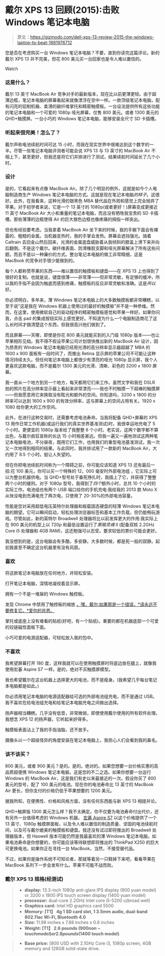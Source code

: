 # 戴尔 XPS 13 回顾(2015):击败 Windows 笔记本电脑

> 原文：<https://gizmodo.com/dell-xps-13-review-2015-the-windows-laptop-to-beat-1681976712>

您是否在考虑购买一台 Windows 笔记本电脑？不要，直到你读完这篇评论。新的戴尔 XPS 13 并不完美，但花 800 美元买一台回家也是令人难以置信的。

Watch

### 这是什么？

戴尔 13 英寸 MacBook Air 竞争对手的最新版本，现在比以前更薄更轻。由于超薄边框，笔记本电脑的屏幕看起来就像漂浮在空中一样。一款顶级笔记本电脑，配有闪亮的铝制机箱、柔滑的碳纤维掌托和精密触摸板。一台设法提供所有这些功能的笔记本电脑和一个可爱的 1080p 哑光屏幕，仅售 800 美元。或者 1300 美元的 QHD+触摸屏。一台小巧的 Windows 笔记本电脑，能够安装全尺寸 SD 卡插槽。

### 听起来很完美！怎么了？

戴尔声称电池续航时间可达 15 小时，而我在现实世界中很难达到这个数字的一半。尽管一些笔记本电脑评测者可能会说 XPS 13 与 13 英寸的 MacBook Air 不相上下，甚至更好，但我还是将它们并排进行了测试，结果续航时间延长了几个小时。

### 设计

是的，它看起来有点像 MacBook Air。除了几个明显的例外，这就是如今个人电脑制造商生产 Windows 笔记本电脑的方式。这就是现在笔记本电脑*的样子*。这很好。此外，在我看来，这种光滑的银黑色 MBA 替代品在外观和感觉上完全抛弃了苹果。对于初学者来说，它是一个 13 英寸的 1080p(或者更好！)屏幕变成更接近 11 英寸 MacBook Air 大小和重量的笔记本电脑，而且没有牺牲我宝贵的 SD 卡插槽。那些薄薄的边框使得 Air 的巨大银色边框也像疼痛的拇指一样突出。

但也有经验要考虑。当我拿着 MacBook Air 坐下来的时候，我的手腕下面会有裸露的、粗糙的金属。当机器变热时，我的手掌会发热。屏幕会遮挡强光。骑着 Caltrain 去旧金山然后回来，光滑的金属底盘威胁着从我倾斜的膝盖上滑下来并向后翻倒。不是这个戴尔。碳纤维表面、防滑橡胶支脚和哑光屏幕解决了所有这些问题。而且不是以一种廉价的方式。整台笔记本电脑的做工非常精细，这是 MacBook 的竞争对手很少能做到的。

每个人都称赞苹果的东西——难以置信的触摸板和键盘——在 XPS 13 上也得到了很好的复制。也就是说，键盘很薄——非常薄——但非常灵敏，有足够的缓冲，所以我的手指不会因为触底而感到疼痛，触摸板的反应非常灵敏和准确。这是*所以*好。

你必须明白，多年来，薄 Windows 笔记本电脑上的大多数触摸板都非常糟糕，以至于说“这是我在 Windows 机器上使用过的最好的触摸板”并不是一种恭维。然而，在这里，使用微软自己的驱动程序的精密触摸板感觉和苹果一样好。如果你问我，点击 pad 的集成按钮实际上感觉更好。不知道为什么一个电脑制造商花了这么长时间才搞清楚这个东西，但我很高兴他们做到了。

而且屏幕——天哪，即使是你花 800 美元就能买到的入门级 1080p 版本——也让苹果相形见绌。我不得不假设苹果公司计划很快推出新的 MacBook Air 设计，因为昂贵的 Windows 笔记本电脑已经用光滑的高分辨率显示器超越了 MBA 的 1600 x 900 面板有一段时间了，而推出 Retina 显示屏的苹果公司不可能让这种情况持续太久。但任何笔记本电脑上都很少有漂亮的哑光 1080p 显示屏，我个人更喜欢这款电脑，而不是戴尔 1300 美元的光滑、清晰、彩色的 3200 x 1800 屏幕。

我一直从一个地方到另一个地方，每天都用它们来工作。虽然文字和我在 DSLR 拍的照片在高分辨率显示器上看起来非常漂亮——我也不时触摸一下超棒的触摸屏——但我愿意用它来换取没有眩光和额外的空间。你知道吗，3200 x 1800 的分辨率可以达到 1600 x 900 的有效分辨率，这与屏幕上的空间占用有关。1920 x 1080 给你更大的工作空间。

此外，在进行这种交易时，还需要考虑电池寿命。当我将配备 QHD+屏幕的 XPS 13 用作日常工作机器(或运行我们的真实世界基准测试)时，我很幸运地充电了 5 个小时。更便宜的 1080p 版本给了我整整 6 个小时。老实说，这两个数字都不算出色，与戴尔疯狂宣称的长达 15 小时相差甚远。但我一遍又一遍地测试这两种笔记本电脑电池，不分昼夜，既用它们工作，也用我们的重型电池基准测试，我一次又一次地得到相同的结果。与此同时，我并排试用了一款新的 MacBook Air，大约用了 8.5 个小时。挺让人失望的。

但在你把电池续航时间称为一个障碍之前，你可能应该知道 XPS 13 还有最后一招:花 100 美元，你可以买一个特殊的 12，000 毫安时外部电池组 ，它实际上可以为整台机器供电。当 QHD+型号处于垂死挣扎时，我插上了它，并获得了整整两个小时的缓刑。对于 1080p 型号，我得到了*四个*额外小时，总共 10 个小时的实际工作。电池组也有两个 USB 端口给你的手机充电:我给我的 2013 款 Moto X 从快没电到充满电充了两次电，只使用了 20-30%的外部电池容量。

性能是您对采用超低电压英特尔处理器和板载固态硬盘的轻薄 Windows 笔记本电脑的期望。它可以瞬间启动，轻松处理浏览器标签和基本工作负载，但仍能畅玩游戏。尽管如此，新的英特尔 Broadwell 处理器将比以前发挥更大的作用:我实际上在 900 美元的机型上以 720p 和最低设置运行了*黑暗灵魂 II* (配备双核 2.2GHz Core i5 处理器和 4GB RAM)，这还勉强可以忍受。要求较低的票价可能会更好。

我没想到的是，这台电脑会有多酷，多安静。大多数时候，都是死一般的寂静。起初我甚至不确定这台机器里有没有风扇。

### 喜欢

将这款笔记本电脑放在任何地方，并轻松安装。

打开笔记本电脑，深情地凝视着显示屏。

拥有一个不是一堆屎的 Windows 触控板。

发现 Chrome 中禁用了触控板的缩放 [。嘿，戴尔:如果那是一个错误，*请永远不要修复它。*爱你的肖恩。](https://productforums.google.com/forum/#!topic/chrome/X0wTNQpfl2k)

掌托或底座上没有难看的贴纸(好吧，有一个贴纸)。重要的都在机器底部一个可爱的铰链磁性面板下面。

小巧可爱的电源适配器，可轻松放入我的包中。

### 不喜欢

我希望屏幕打开 180 度，这样我就可以在使用触摸屏时将底边放在腿上，就像我使用宏碁 Aspire S7 一样。是的，绝对不买触摸屏模型。

我也希望戴尔在这台机器上选择更大的电池，而不是瘦身。(我希望几乎每台笔记本电脑都是如此。)

你必须用笔记本电脑的电源适配器给可选的外部电池组充电，而不是通过 USB。我不喜欢在给电池组充电和给笔记本电脑充电之间做出选择。

扬声器相当糟糕。几乎没有低音，非常微弱，即使使用戴尔使用的所有软件处理。我想念 XPS 12 的扬声器，它听起来好得多。

触摸板表面沾上了我的手指油脂，还不放手。

摄像头以一个超级怪异的角度安装在笔记本电脑上，我担心人们会看到我的鼻毛。

### 该不该买？

800 美元，或者 900 美元？是的。是的。绝对的。如果您想要一台价格实惠的高品质超便携 Windows 笔记本电脑，这是您的不二之选。如果你想要一台运行 Windows 的 MacBook Air，这是我们有史以来最接近的一次。假设你买了 800 美元的型号，配了 100 美元的电池。现在你的电池寿命比 13 英寸的 MacBook Air 更长，但你支付的价格仍低于苹果想要的 1200 美元。

据我所知，在便携性、价格和风格方面，没有任何东西能与新 XPS 13 相提并论。

QHD+触屏版 1300 美元怎么样？我不太确定。你不仅要为电池寿命付出代价，还有另外一台值得考虑的 Windows 机器。 [宏碁 Aspire S7](http://gizmodo.com/acer-aspire-s7-review-the-pc-revival-is-late-but-its-1135589148) 以这个价格提供了一个 13 英寸、1080p 触摸屏面板，以及令人难以置信的制造质量、坚固的电池续航时间，以及可与戴尔媲美的触摸板和键盘。我还没有试过即将推出的 Broadwell 处理器版本，但 Haswell 版本可能仍然是我最喜欢的薄 Windows 笔记本电脑。如果电池寿命是你想要的，你可能应该等待联想即将推出的 ThinkPad X250 的巨大可更换电池。如果你正在寻找一台 MacBook，当然，不接受替代品。

不过，如果你是操作系统不可知论者，那就等着另一只鞋掉下来吧，看看苹果在 MacBook 系列下一步会发布什么。苹果不可能不战而败。

### **戴尔 XPS 13 规格(经测试)**

> *   **display:** 13.3-inch 1080p anti-glare IPS display (900 yuan model) or 3200 x 1800 IPS touch screen display (1400 yuan model)
> *   **processor:** dual-core 2.2GHz Intel core i5-5200 u(broad well)
> *   **Graphics card:** Intel HD graphics card 5500
> *   **Memory: [T1】 4g 1 SD card slot, 1 3.5mm audio, dual-band 802.11ac Wi-Fi, Bluetooth 4.0**
> *   **Size:** 11.98 inches x 7.88 inches x 0.6 inches
> *   **Weight: [T1】 2.6 pounds ($900 non-touch model) or 2.8 pounds ($1400 touch model)**

> *   **Base price:** [800 USD with 2.1GHz Core i3, 1080p screen, 4GB memory and 128GB solid-state drive.